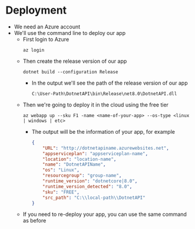 # Deployment

-   We need an Azure account
-   We'll use the command line to deploy our app
    -   First login to Azure
        ```SHELL
        az login
        ```
    -   Then create the release version of our app
        ```SHELL
        dotnet build --configuration Release
        ```
        -   In the output we'll see the path of the release version of our app
            ```SHELL
            C:\User-Path\DotnetAPI\bin\Release\net8.0\DotnetAPI.dll
            ```
    -   Then we're going to deploy it in the cloud using the free tier
        ```SHELL
        az webapp up --sku F1 -name <name-of-your-app> --os-type <linux | windows | etc>
        ```
        -   The output will be the information of your app, for example
            ```JSON
            {
                "URL": "http://dotnetapiname.azurewebsites.net",
                "appserviceplan": "appserviceplan-name",
                "location": "location-name",
                "name": "DotnetAPIName",
                "os": "Linux",
                "resourcegroup": "group-name",
                "runtime_version": "dotnetcore|8.0",
                "runtime_version_detected": "8.0",
                "sku": "FREE",
                "src_path": "C:\\local-path\\DotnetAPI"
            }
            ```
    -   If you need to re-deploy your app, you can use the same command as before
